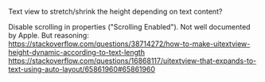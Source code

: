 Text view to stretch/shrink the height depending on text content? 

Disable scrolling in properties ("Scrolling Enabled"). Not well documented by Apple. But reasoning:
https://stackoverflow.com/questions/38714272/how-to-make-uitextview-height-dynamic-according-to-text-length
https://stackoverflow.com/questions/16868117/uitextview-that-expands-to-text-using-auto-layout/65861960#65861960
